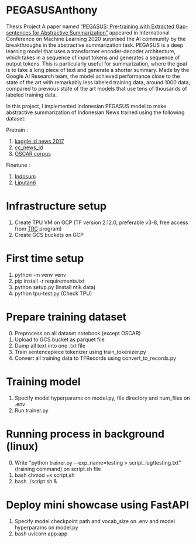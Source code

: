 # PEGASUSAnthony 
Thesis Project
A paper named [“PEGASUS: Pre-training with Extracted Gap-sentences for Abstractive Summarization”](https://arxiv.org/abs/1912.08777) appeared in International Conference on Machine Learning 2020 surprised the AI community by the breakthroughs in the abstractive summarization task. PEGASUS is a deep learning model that uses a transformer encoder-decoder architecture, which takes in a sequence of input tokens and generates a sequence of output tokens. This is particularly useful for summarization, where the goal is to take a long piece of text and generate a shorter summary. Made by the Google AI Research team, the model achieved performance close to the state of the art with remarkably less labeled training data, around 1000 data, compared to previous state of the art models that use tens of thousands of labeled training data.

In this project, I implemented Indonesian PEGASUS model to make abstractive summarization of Indonesian News trained using the following dataset:

Pretrain : 
1. [kaggle id news 2017](https://www.kaggle.com/datasets/aashari/indonesian-news-articles-published-at-2017)
2. [cc_news_id](https://github.com/Wikidepia/indonesian_datasets/tree/master/dump/cc-news)
3. [OSCAR corpus](https://huggingface.co/datasets/oscar-corpus/OSCAR-2201/viewer/id/train)

Finetune : 
1. [Indosum](https://paperswithcode.com/dataset/indosum)
2. [Liputan6](https://paperswithcode.com/dataset/liputan6)

# Infrastructure setup
1. Create TPU VM on GCP (TF version 2.12.0, preferable v3-8, free access from [TRC]([url](https://sites.research.google/trc/about/)) program)
2. Create GCS buckets on GCP

# First time setup
1. python -m venv venv
2. pip install -r requirements.txt
3. python setup.py (Install ntlk data)
4. python tpu-test.py (Check TPU)

# Prepare training dataset
0. Preprocess on all dataset notebook (except OSCAR)
1. Upload to GCS bucket as parquet file
2. Dump all text into one .txt file
3. Train sentencepiece tokenizer using train_tokenizer.py
4. Convert all training data to TFRecords using convert_to_records.py

# Training model
1. Specify model hyperparams on model.py, file directory and num_files on .env
2. Run trainer.py

# Running process in background (linux)
0. Write "python trainer.py --exp_name=testing > script_log\testing.txt" (training command) on script.sh file
1. bash chmod +x script.sh
2. bash ./script.sh &

# Deploy mini showcase using FastAPI
1. Specify model checkpoint path and vocab_size on .env and model hyperparams on model.py
2. bash uvicorn app:app
 
